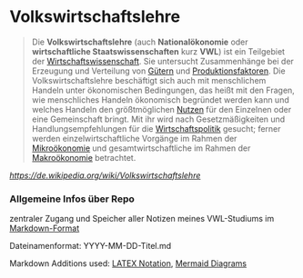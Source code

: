 # Volkswirtschaftslehre



> Die **Volkswirtschaftslehre** (auch **Nationalökonomie** oder **wirtschaftliche Staatswissenschaften** kurz **VWL**) ist ein Teilgebiet der [Wirtschaftswissenschaft](https://de.wikipedia.org/wiki/Wirtschaftswissenschaft "Wirtschaftswissenschaft"). Sie untersucht Zusammenhänge bei der Erzeugung und Verteilung von [Gütern](https://de.wikipedia.org/wiki/Gut_(Wirtschaftswissenschaft) "Gut (Wirtschaftswissenschaft)") und [Produktionsfaktoren](https://de.wikipedia.org/wiki/Produktionsfaktor "Produktionsfaktor"). Die Volkswirtschaftslehre beschäftigt sich auch mit menschlichem Handeln unter ökonomischen Bedingungen, das heißt mit den Fragen, wie menschliches Handeln ökonomisch begründet werden kann und welches Handeln den größtmöglichen [Nutzen](https://de.wikipedia.org/wiki/Utilitarismus "Utilitarismus") für den Einzelnen oder eine Gemeinschaft bringt. Mit ihr wird nach Gesetzmäßigkeiten und Handlungsempfehlungen für die [Wirtschaftspolitik](https://de.wikipedia.org/wiki/Wirtschaftspolitik "Wirtschaftspolitik") gesucht; ferner werden einzelwirtschaftliche Vorgänge im Rahmen der [Mikroökonomie](https://de.wikipedia.org/wiki/Mikro%C3%B6konomie "Mikroökonomie") und gesamtwirtschaftliche im Rahmen der [Makroökonomie](https://de.wikipedia.org/wiki/Makro%C3%B6konomie "Makroökonomie") betrachtet.

*https://de.wikipedia.org/wiki/Volkswirtschaftslehre*



### Allgemeine Infos über Repo

zentraler Zugang und Speicher aller Notizen meines VWL-Studiums im [Markdown-Format](https://daringfireball.net/projects/markdown/) 

Dateinamenformat: YYYY-MM-DD-Titel.md

Markdown Additions used: [LATEX Notation](https://latex.org/forum/), [Mermaid Diagrams](https://mermaid-js.github.io/mermaid/#/)  
